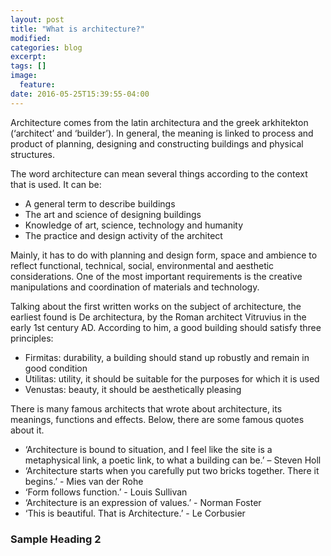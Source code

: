 ```yaml
---
layout: post
title: "What is architecture?"
modified:
categories: blog
excerpt:
tags: []
image:
  feature:
date: 2016-05-25T15:39:55-04:00
---
```


Architecture comes from the latin architectura and the greek arkhitekton (‘architect’ and ‘builder’). In general, the meaning is linked to process and product of planning, designing and constructing buildings and physical structures.

The word architecture can mean several things according to the context that is used. It can be:

* A general term to describe buildings
* The art and science of designing buildings
* Knowledge of art, science, technology and humanity
* The practice and design activity of the architect

Mainly, it has to do with planning and design form, space and ambience to reflect functional, technical, social, environmental and aesthetic considerations. One of the most important requirements is the creative manipulations and coordination of materials and technology.

Talking about the first written works on the subject of architecture, the earliest found is De architectura, by the Roman architect Vitruvius in the early 1st century AD. According to him, a good building should satisfy three principles:

* Firmitas: durability, a building should stand up robustly and remain in good condition
* Utilitas: utility, it should be suitable for the purposes for which it is used
* Venustas: beauty, it should be aesthetically pleasing

There is many famous architects that wrote about architecture, its meanings, functions and effects. Below, there are some famous quotes about it.

* ‘Architecture is bound to situation, and I feel like the site is a metaphysical link, a poetic link, to what a building can be.’ – Steven Holl
* ‘Architecture starts when you carefully put two bricks together. There it begins.’ - Mies van der Rohe
* ‘Form follows function.’ - Louis Sullivan
* ‘Architecture is an expression of values.’ - Norman Foster
* ‘This is beautiful. That is Architecture.’ - Le Corbusier






### Sample Heading 2

[jekyll-gh]: https://github.com/jekyll/jekyll
[jekyll]:    http://jekyllrb.com
